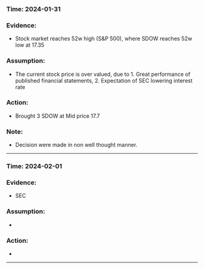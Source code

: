 ### Time: 2024-01-31

### Evidence:
- Stock market reaches 52w high (S&P 500), where SDOW reaches 52w low at 17.35
### Assumption:
- The current stock price is over valued, due to 1. Great performance of published financial statements, 2. Expectation of SEC lowering interest rate
### Action:
- Brought 3 SDOW at Mid price 17.7
### Note: 
- Decision were made in non well thought manner.
---
### Time: 2024-02-01

### Evidence:
- SEC 
### Assumption:
- 
### Action:
- 
---




